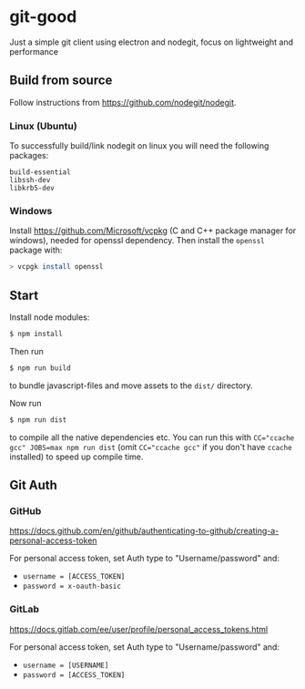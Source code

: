 # git-good
Just a simple git client using electron and nodegit, focus on lightweight and performance

## Build from source

Follow instructions from https://github.com/nodegit/nodegit. 

### Linux (Ubuntu)

To successfully build/link nodegit on linux you will need the following packages:
```
build-essential
libssh-dev
libkrb5-dev
```

### Windows

Install https://github.com/Microsoft/vcpkg (C and C++ package manager for windows), needed for openssl dependency. Then install the `openssl` package with:
```bash
> vcpgk install openssl
```

## Start

Install node modules:
```bash
$ npm install
```

Then run
```bash
$ npm run build
```
to bundle javascript-files and move assets to the `dist/` directory.

Now run
```bash
$ npm run dist
```
to compile all the native dependencies etc. You can run this with `CC="ccache gcc" JOBS=max npm run dist` (omit `CC="ccache gcc"` if you don't have `ccache` installed) to speed up compile time.

## Git Auth

### GitHub

https://docs.github.com/en/github/authenticating-to-github/creating-a-personal-access-token

For personal access token, set Auth type to "Username/password" and:

* `username = [ACCESS_TOKEN]`
* `password = x-oauth-basic`

### GitLab

https://docs.gitlab.com/ee/user/profile/personal_access_tokens.html

For personal access token, set Auth type to "Username/password" and:

* `username = [USERNAME]`
* `password = [ACCESS_TOKEN]`
